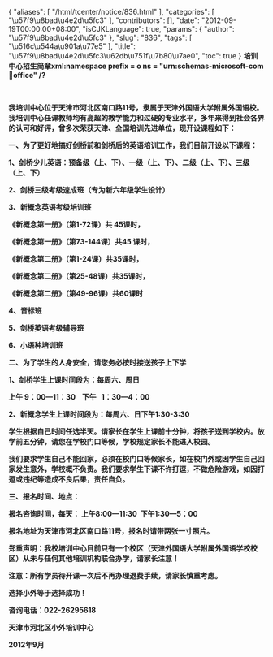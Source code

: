 {
    "aliases": [
        "/html/tcenter/notice/836.html"
    ],
    "categories": [
        "\u57f9\u8bad\u4e2d\u5fc3"
    ],
    "contributors": [],
    "date": "2012-09-19T00:00:00+08:00",
    "isCJKLanguage": true,
    "params": {
        "author": "\u57f9\u8bad\u4e2d\u5fc3"
    },
    "slug": "836",
    "tags": [
        "\u516c\u544a\u901a\u77e5"
    ],
    "title": "\u57f9\u8bad\u4e2d\u5fc3\u62db\u751f\u7b80\u7ae0",
    "toc": true
}
**培训中心招生简章xml:namespace prefix = o ns = "urn:schemas-microsoft-com:office:office" /?**

 

**我培训中心位于天津市河北区南口路11号，隶属于天津外国语大学附属外国语校。我培训中心任课教师均有高超的教学能力和过硬的专业水平，多年来得到社会各界的认可和好评，曾多次荣获天津、全国培训先进单位，现开设课程如下：**

**一、为了更好地搞好剑桥前和剑桥后的英语培训工作，我们目前开设以下课程：**

**1、剑桥少儿英语：预备级（上、下）、一级（上、下）、二级（上、下）、三级（上、下）**

**2、剑桥三级考级速成班（专为新六年级学生设计）**

**3、新概念英语考级培训班**

**《新概念第一册》（第1-72课）共 45课时，**

**《新概念第一册》（第73-144课）共45 课时，**

**《新概念第二册》（第1-24课）共35课时，**

**《新概念第二册》（第25-48课）共35课时，**

**《新概念第二册》（第49-96课）共60课时**

**4、音标班** 

**5、剑桥英语考级辅导班** 

**6、小语种培训班**

**二、为了学生的人身安全，请您务必按时接送孩子上下学**

**1、剑桥学生上课时间段为：每周六、周日** 

**上午 9：00—11：30    下午   1：30—4：00**

**2、新概念学生上课时间段为：每周六、日下午1:30-3:30**

**学生根据自己时间任选半天。请家长在学生上课前十分钟，将孩子送到学校内。放学前五分钟，请您在学校门口等候，学校规定家长不能进入校园。**

**我们要求学生自己不能回家，必须在校门口等候家长，如在校门外或因学生自己回家发生意外，学校概不负责。我们要求学生下课不许打逗，不做危险游戏，如因打逗或违纪等造成不良后果，责任自负。**

**三、报名时间、地点：**

**报名咨询时间，每天： 上午8:00—11:30  下午1:30—5：00** 

**报名地址为天津市河北区南口路11号，报名时请带两张一寸照片。**

**郑重声明：我校培训中心目前只有一个校区（天津外国语大学附属外国语学校校区）从未与任何其他培训机构联合办学，请家长注意！**

**注意：所有学员待开课一次后不再办理退费手续，请家长慎重考虑。**

**选择小外等于选择成功！** 

**咨询电话：022-26295618** 

**天津市河北区小外培训中心**

**2012年9月**

